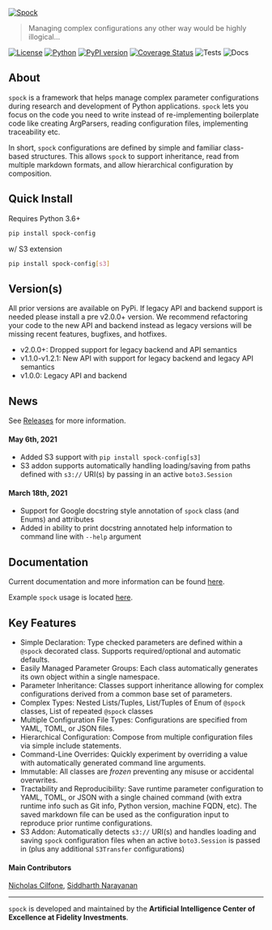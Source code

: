 [![Spock](https://raw.githubusercontent.com/fidelity/spock/master/resources/images/logo.png)](https://fidelity.github.io/spock/)
> Managing complex configurations any other way would be highly illogical...

[![License](https://img.shields.io/badge/License-Apache%202.0-9cf)](https://opensource.org/licenses/Apache-2.0)
[![Python](https://img.shields.io/badge/python-3.6+-informational.svg)]()
[![PyPI version](https://badge.fury.io/py/spock-config.svg)](https://badge.fury.io/py/spock-config)
[![Coverage Status](https://coveralls.io/repos/github/fidelity/spock/badge.svg?branch=master)](https://coveralls.io/github/fidelity/spock?branch=master)
![Tests](https://github.com/fidelity/spock/workflows/pytest/badge.svg?branch=master)
![Docs](https://github.com/fidelity/spock/workflows/docs/badge.svg)

## About

`spock` is a framework that helps manage complex parameter configurations during research and development of Python 
applications. `spock` lets you focus on the code you need to write instead of re-implementing boilerplate code like 
creating ArgParsers, reading configuration files, implementing traceability etc.

In short, `spock` configurations are defined by simple and familiar class-based structures. This allows `spock` to 
support inheritance, read from multiple markdown formats, and allow hierarchical configuration by composition.

## Quick Install

Requires Python 3.6+

```bash
pip install spock-config
```

w/ S3 extension

```bash
pip install spock-config[s3]
```

## Version(s)

All prior versions are available on PyPi. If legacy API and backend support is needed please install a pre v2.0.0+ 
version. We recommend refactoring your code to the new API and backend instead as legacy versions will be missing 
recent features, bugfixes, and hotfixes.

* v2.0.0+: Dropped support for legacy backend and API semantics
* v1.1.0-v1.2.1: New API with support for legacy backend and legacy API semantics
* v1.0.0: Legacy API and backend 

## News

See [Releases](https://github.com/fidelity/spock/releases) for more information.

#### May 6th, 2021
* Added S3 support with `pip install spock-config[s3]`
* S3 addon supports automatically handling loading/saving from paths defined with `s3://` URI(s) by passing in an
active `boto3.Session`

#### March 18th, 2021

* Support for Google docstring style annotation of `spock` class (and Enums) and attributes
* Added in ability to print docstring annotated help information to command line with `--help` argument

## Documentation

Current documentation and more information can be found [here](https://fidelity.github.io/spock/).

Example `spock` usage is located [here](https://github.com/fidelity/spock/blob/master/examples).

## Key Features

* Simple Declaration: Type checked parameters are defined within a `@spock` decorated class. Supports required/optional 
and automatic defaults.
* Easily Managed Parameter Groups: Each class automatically generates its own object within a single namespace.
* Parameter Inheritance: Classes support inheritance allowing for complex configurations derived from a common base 
set of parameters.
* Complex Types: Nested Lists/Tuples, List/Tuples of Enum of `@spock` classes, List of repeated `@spock` classes
* Multiple Configuration File Types: Configurations are specified from YAML, TOML, or JSON files.
* Hierarchical Configuration: Compose from multiple configuration files via simple include statements.
* Command-Line Overrides: Quickly experiment by overriding a value with automatically generated command line arguments.
* Immutable: All classes are *frozen* preventing any misuse or accidental overwrites.
* Tractability and Reproducibility: Save runtime parameter configuration to YAML, TOML, or JSON with a single chained 
  command (with extra runtime info such as Git info, Python version, machine FQDN, etc). The saved markdown file can be
  used as the configuration input to reproduce prior runtime configurations.
* S3 Addon: Automatically detects `s3://` URI(s) and handles loading and saving `spock` configuration files when an
  active `boto3.Session` is passed in (plus any additional `S3Transfer` configurations)

#### Main Contributors

[Nicholas Cilfone](https://github.com/ncilfone), [Siddharth Narayanan](https://github.com/sidnarayanan)
___
`spock` is developed and maintained by the **Artificial Intelligence Center of Excellence at Fidelity Investments**.

